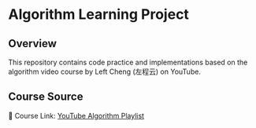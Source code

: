 # Algorithm Learning Project

## Overview

This repository contains code practice and implementations based on the algorithm video course by Left Cheng (左程云) on YouTube.

## Course Source

🔗 Course Link: [YouTube Algorithm Playlist](https://youtube.com/playlist?list=PLvKfL6GtwDxwuyrpAJfU3HTnPZl4WnraE&si=wx-ER437GTfGDEjo)
